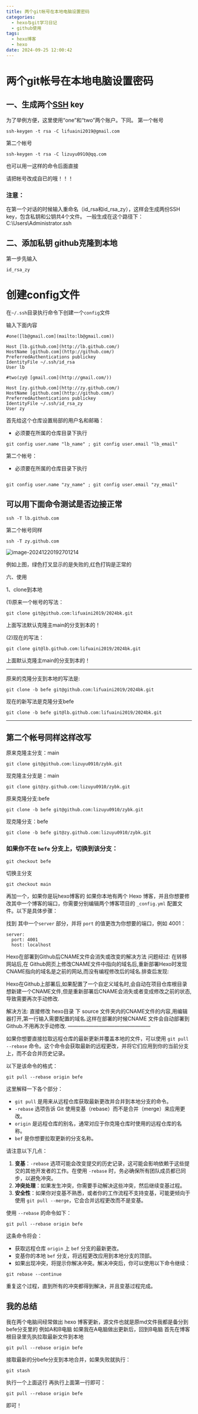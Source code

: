 ```yaml
---
title: 两个git帐号在本地电脑设置密码
categories:
  - hexo与git学习日记
  - github使用
tags:
  - hexo博客
  - hexo
date: 2024-09-25 12:00:42
---
```



# 两个git帐号在本地电脑设置密码

## 一、生成两个[SSH](https://so.csdn.net/so/search?q=SSH&spm=1001.2101.3001.7020) key

为了举例方便，这里使用“one”和“two”两个账户。下同。
第一个帐号

```
ssh-keygen -t rsa -C lifuaini2019@gmail.com
```
第二个帐号
```
ssh-keygen -t rsa -C lizuyu0910@qq.com
```
也可以用一这样的命令后面直接

请把帐号改成自已的哦！！！

### 注意：

在第一个对话的时候输入重命名（id_rsa和id_rsa_zy），这样会生成两份SSH key，包含私钥和公钥共4个文件。
一般生成在这个路径下：C:\Users\Administrator\.ssh

## 二、添加私钥 github克隆到本地

第一步先输入

`id_rsa_zy`

# **创建config文件**

在`~/.ssh`目录执行命令下创建一个`config`文件

输入下面内容

```
#one([lb@gmail.com](mailto:lb@gmail.com))

Host [lb.github.com](http://lb.github.com/)
HostName [github.com](http://github.com/)
PreferredAuthentications publickey
IdentityFile ~/.ssh/id_rsa
User lb

#two(zy@ [gmail.com](http://gmail.com/))

Host [zy.github.com](http://zy.github.com/)
HostName [github.com](http://github.com/)
PreferredAuthentications publickey
IdentityFile ~/.ssh/id_rsa_zy
User zy
```
首先给这个仓库设置局部的用户名和邮箱：
* 必须要在所属的仓库目录下执行
```
git config user.name "lb_name" ; git config user.email "lb_email"
```

第二个帐号：
* 必须要在所属的仓库目录下执行
```

git config user.name "zy_name" ; git config user.email "zy_email"
```
## 可以用下面命令测试是否边接正常
```
ssh -T lb.github.com
```
第二个帐号同样

```
ssh -T zy.github.com
```

![image-20241220192701214](https://s2.loli.net/2024/12/20/xw58WzaFviCYZug.png)

例如上图，绿色打叉显示的是失败的,红色打钩是正常的

六、使用

1、clone到本地

(1)原来一个帐号的写法：

```
git clone git@github.com:lifuaini2019/2024bk.git
```
上面写法默认克隆主main的分支到本的！

(2)现在的写法：
```
git clone git@lb.github.com:lifuaini2019/2024bk.git
```
上面默认克隆主main的分支到本的！
***

原来的克隆分支到本地的写法是:

```
git clone -b befe git@github.com:lifuaini2019/2024bk.git
```
现在的新写法是克隆分支befe

```
git clone -b befe git@lb.github.com:lifuaini2019/2024bk.git
```

---
## 第二个帐号同样这样改写
原来克隆主分支：main
```
git clone git@github.com:lizuyu0910/zybk.git
```
现克隆主分支是：main
```
git clone git@zy.github.com:lizuyu0910/zybk.git
```
原来克隆分支:befe
```
git clone -b befe git@github.com:lizuyu0910/zybk.git
```

现克隆分支：befe
```
git clone -b befe git@zy.github.com:lizuyu0910/zybk.git
```


### 如果你不在 `befe` 分支上，切换到该分支：

```
git checkout befe
```
切换主分支
```
git checkout main
```

再加一个，如果你是玩hexo博客的
如果你本地有两个 Hexo 博客，并且你想要修改其中一个博客的端口，你需要分别编辑两个博客项目的 `_config.yml` 配置文件。以下是具体步骤：

找到 其中一个`server` 部分，并将 `port` 的值更改为你想要的端口，例如 4001：

```
server:
  port: 4001
  host: localhost
```


Hexo在部署到Github后CNAME文件会消失或改变的解决方法
问题经过:
在转移网站后,在 Github网页上修改CNAME文件中指向的域名后,重新部署Hexo时发现CNAME指向的域名是之前的网站,而没有编程修改后的域名.排查后发现:

Hexo在Github上部署后,如果配置了一个自定义域名时,会自动在项目仓库根目录想新建一个CNAME文件,但是重新部署后CNAME会消失或者变成修改之前的状态,导致需要再次手动修改.

解决方法:
直接修改 hexo目录 下 source 文件夹内的CNAME文件的内容,用编辑器打开,第一行输入需要配置的域名.这样在部署的时候CNAME 文件会自动部署到Github.不用再次手动修改.
————————————————

如果你想要直接拉取远程仓库的最新更新并覆盖本地的文件，可以使用 `git pull --rebase` 命令。这个命令会获取最新的远程更改，并将它们应用到你的当前分支上，而不会合并历史记录。

以下是该命令的格式：

```
git pull --rebase origin befe
```

这里解释一下各个部分：

- `git pull` 是用来从远程仓库获取最新更改并合并到本地分支的命令。
- `-rebase` 选项告诉 Git 使用变基（rebase）而不是合并（merge）来应用更改。
- `origin` 是远程仓库的别名，通常对应于你克隆仓库时使用的远程仓库的名称。
- `bef` 是你想要拉取更新的分支名称。

请注意以下几点：

1. **变基**：`-rebase` 选项可能会改变提交的历史记录，这可能会影响依赖于这些提交的其他开发者的工作。在使用 `-rebase` 时，务必确保所有团队成员都已同步，以避免冲突。
2. **冲突处理**：如果发生冲突，你需要手动解决这些冲突，然后继续变基过程。
3. **安全性**：如果你对变基不熟悉，或者你的工作流程不支持变基，可能更倾向于使用 `git pull --merge`，它会合并远程更改而不是变基。

使用 `--rebase` 的命令如下：

```
git pull --rebase origin befe
```

这条命令将会：

- 获取远程仓库 `origin` 上 `bef` 分支的最新更改。
- 变基你的本地 `bef` 分支，将远程更改应用到本地分支的顶部。
- 如果出现冲突，将提示你解决冲突。解决冲突后，你可以使用以下命令继续：

```
git rebase --continue

```

重复这个过程，直到所有的冲突都得到解决，并且变基过程完成。



## 我的总结
我在两个电脑间经常做出 hexo 博客更新，源文件也就是原md文件我都是备分到befe分支里的
例如A和B电脑
如果我在A电脑做出更新后，回到B电脑
首先在博客根目录里先执拉取最新文件到本地
```
git pull --rebase origin befe
```
接取最新的分befe分支到本地合并，如果失败就执行：
```
git stash
```
执行一个上面这行
再执行上面第一行即可：
```
git pull --rebase origin befe
```
即可！